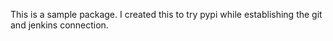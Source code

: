 This is a sample package. I created this to try pypi while establishing the git and jenkins connection.
